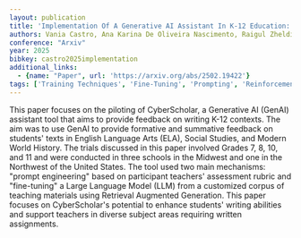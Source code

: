 ```yaml
---
layout: publication
title: 'Implementation Of A Generative AI Assistant In K-12 Education: The Cyberscholar Initiative'
authors: Vania Castro, Ana Karina De Oliveira Nascimento, Raigul Zheldibayeva, Duane Searsmith, Akash Saini, Bill Cope, Mary Kalantzis
conference: "Arxiv"
year: 2025
bibkey: castro2025implementation
additional_links:
  - {name: "Paper", url: 'https://arxiv.org/abs/2502.19422'}
tags: ['Training Techniques', 'Fine-Tuning', 'Prompting', 'Reinforcement Learning', 'Pretraining Methods']
---
```

This paper focuses on the piloting of CyberScholar, a Generative AI (GenAI)
assistant tool that aims to provide feedback on writing K-12 contexts. The aim
was to use GenAI to provide formative and summative feedback on students' texts
in English Language Arts (ELA), Social Studies, and Modern World History. The
trials discussed in this paper involved Grades 7, 8, 10, and 11 and were
conducted in three schools in the Midwest and one in the Northwest of the
United States. The tool used two main mechanisms: "prompt engineering" based on
participant teachers' assessment rubric and "fine-tuning" a Large Language
Model (LLM) from a customized corpus of teaching materials using Retrieval
Augmented Generation. This paper focuses on CyberScholar's potential to enhance
students' writing abilities and support teachers in diverse subject areas
requiring written assignments.
